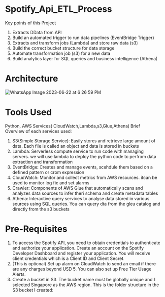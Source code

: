 # Spotify_Api_ETL_Process
Key points of this Project 
1. Extracts DData from API
2. Build an automated trigger to run data pipelines (EventBridge Trigger)
3. Extracts and transform jobs (Lambda) and store raw data (s3)
4. Build the correct bucket structure  for data storage
5. Automate transformation job (s3) for a new data
6. Build analytics layer for SQL queries and business intelligence (Athena)

# Architecture
![WhatsApp Image 2023-06-22 at 6 26 59 PM](https://github.com/adunajiye/Spotify_Api_ETL_Process/assets/80220180/79be9dcd-9cf2-459f-ad4a-dde2b35cc1fe)

# Tools Used
Python, AWS Services( CloudWatch,Lambda,s3,Glue,Athena)
Brief Overview of each services used:
1. S3(Simple Storage Service): Easily stores and retrieve large amount of data. Each file is called an object and data is stored in buckets
2. Lambda: Serverless compute service to run code with managing servers. we will use lambda to deploy the python code to perfrom data extraction and transformation
3. EventBridge: Creates and manage events, scehdule them based on a defined pattern or crom expression
4. CloudWatch: Monitor and collect metrics from AWS resources. itcan be used to monitor log fie and set alarms
5. Crawler: Components of AWS Glue that automatically  scans and analyzes data sources to infer theri schema and create metadata tables
6. Athena: Interactive query services to analyse data stored in various sources using SQL queries. You can query dta from the gleu catalog and directly from the s3 buckets

# Pre-Requisites
1. To access the Spotify API, you need to obtain credentials to authenticate and authorize your application. Create an account on the Spotify Developer Dashboard and register your application. You will receive client credentials which is a Client ID and Client Secret.
2. (This is optional) Set up alarm on CloudWatch to send an email if there are any charges beyond USD 5. You can also set up Free Tier Usage Alerts.
3. Create a bucket in S3. The bucket name must be globally unique and I selected Singapore as the AWS region. This is the folder structure in the S3 bucket I created:
